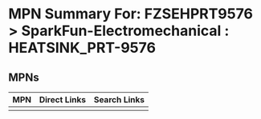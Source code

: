 



# MPN Summary For: FZSEHPRT9576 > SparkFun-Electromechanical : HEATSINK_PRT-9576

## MPNs
  

|MPN|Direct Links|Search Links|
| :--- | :--- | :--- |
||||
